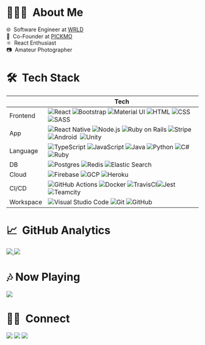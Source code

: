 <!-- ## Hello, I'm Vittorio! -->
# 👨🏻‍💻 &nbsp;About Me

🌐 &nbsp;Software Engineer at [WRLD](https://github.com/wrld3d)\
🍿 &nbsp;Co-Founder at [PICKMO](https://pickmo.app)\
⚛ &nbsp;React Enthusiast\
📷 &nbsp;Amateur Photographer


# 🛠 &nbsp;Tech Stack

|   |Tech|
|---|---|
|Frontend|![React](https://img.shields.io/badge/-React-050F2C?style=flat&logo=react)&nbsp;![Bootstrap](https://img.shields.io/badge/-Bootstrap-050F2C?style=flat&logo=bootstrap&logoColor=563D7C)&nbsp;![Material UI](https://img.shields.io/badge/-Material%20UI-050F2C?style=flat&logo=material-ui)&nbsp;![HTML](https://img.shields.io/badge/-HTML-050F2C?style=flat&logo=HTML5)&nbsp;![CSS](https://img.shields.io/badge/-CSS-050F2C?style=flat&logo=CSS3&logoColor=1572B6)&nbsp;![SASS](https://img.shields.io/badge/-SASS-050F2C?style=flat&logo=SASS)&nbsp;
|App|![React Native](https://img.shields.io/badge/-React%20Native-050F2C?style=flat&logo=react)&nbsp;![Node.js](https://img.shields.io/badge/-Node.js-050F2C?style=flat&logo=node.js)&nbsp;![Ruby on Rails](https://img.shields.io/badge/-Ruby%20on%20Rails-050F2C?style=flat&logo=ruby-on-rails&logoColor=CC342D)&nbsp;![Stripe](https://img.shields.io/badge/-Stripe-050F2C?style=flat&logo=Stripe)&nbsp;![Android](https://img.shields.io/badge/-Android-050F2C?style=flat&logo=android)&nbsp;&nbsp;![Unity](https://img.shields.io/badge/-Unity-050F2C?style=flat&logo=Unity)&nbsp;|
|Language|![TypeScript](https://img.shields.io/badge/-TypeScript-050F2C?style=flat&logo=typescript)&nbsp;![JavaScript](https://img.shields.io/badge/-JavaScript-050F2C?style=flat&logo=javascript)&nbsp;![Java](https://img.shields.io/badge/-Java-050F2C?style=flat&logo=Java&logoColor=FFA518)&nbsp;![Python](https://img.shields.io/badge/-Python-050F2C?style=flat&logo=python)&nbsp;![C#](https://img.shields.io/badge/-C%23-050F2C?style=flat&logo=c-sharp)&nbsp;![Ruby](https://img.shields.io/badge/-Ruby-050F2C?style=flat&logo=ruby&logoColor=CC342D)&nbsp;|
|DB|![Postgres](https://img.shields.io/badge/-Postgres-050F2C?style=flat&logo=postgresql)&nbsp;![Redis](https://img.shields.io/badge/-Redis-050F2C?style=flat&logo=redis)&nbsp;![Elastic Search](https://img.shields.io/badge/-Elastic%20Search-050F2C?style=flat&logo=elasticsearch&logoColor=FED10A)&nbsp;|
|Cloud|![Firebase](https://img.shields.io/badge/-Firebase-050F2C?style=flat&logo=firebase)&nbsp;![GCP](https://img.shields.io/badge/-GCP-050F2C?style=flat&logo=google-cloud)&nbsp;![Heroku](https://img.shields.io/badge/-Heroku-050F2C?style=flat&logo=heroku&logoColor=79589F)|
|CI/CD|![GitHub Actions](https://img.shields.io/badge/Github%20Actions-050F2C.svg?style=flat&logo=githubactions&logoColor=white)&nbsp;![Docker](https://img.shields.io/badge/-Docker-050F2C?style=flat&logo=docker)&nbsp;![TravisCI](https://img.shields.io/badge/TravisCI-050F2C.svg?style=flate&logo=travis&logoColor=white)![Jest](https://img.shields.io/badge/-Jest-050F2C?style=flat&logo=jest&logoColor=white)&nbsp;![Teamcity](https://img.shields.io/badge/TeamCity-050F2C.svg?style=flat&logo=teamcity&logoColor=white)
|Workspace|![Visual Studio Code](https://img.shields.io/badge/-Visual%20Studio%20Code-050F2C?style=flat&logo=visual-studio-code&logoColor=007ACC)&nbsp;![Git](https://img.shields.io/badge/-Git-050F2C?style=flat&logo=git)&nbsp;![GitHub](https://img.shields.io/badge/-GitHub-050F2C?style=flat&logo=github)&nbsp;|


<!-- <img src="https://github-readme-stats.vercel.app/api/top-langs/?username=SirPryderi&langs_count=8&theme=algolia&count_private=true&hide_border=true&include_all_commits=true"/> -->


# 📈 &nbsp;GitHub Analytics

<a href="https://github.com/SirPryderi">
  <img src="https://github-readme-stats.vercel.app/api?username=SirPryderi&show_icons=true&theme=algolia&include_all_commits=true&count_private=true&hide_border=true"/>
  <img src="https://github-readme-streak-stats.herokuapp.com?user=SirPryderi&hide_border=true&theme=algolia&count_private=true"/>
</a>

# 🎶&nbsp;Now Playing 
<a href="https://spotify-github-profile.vercel.app/api/view?uid=1166806539&redirect=true">
  <img src="https://spotify-github-profile.vercel.app/api/view?uid=1166806539&cover_image=true&theme=novatorem"/>
</a>

# 🤝🏻 &nbsp;Connect

<a href="https://linkedin.com/in/vittorio-iocolano"><img src="https://img.shields.io/badge/-Vittorio%20Iocolano-0077B5?style=flat&logo=Linkedin&logoColor=white"/></a>
<a href="https://instagram.com/SirPryderi"><img src="https://img.shields.io/badge/-@SirPryderi-E4405F?style=flat&logo=Instagram&logoColor=white"/></a>
<a href="https://sirpryderi.github.io"><img src="https://img.shields.io/badge/-sirpryderi.github.io-247BA0?style=flat&logo=Google-Chrome&logoColor=white"/></a>
